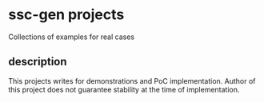 # ssc-gen projects

Collections of examples for real cases

## description

This projects writes for demonstrations and PoC implementation.
Author of this project does not guarantee stability at the time of implementation.